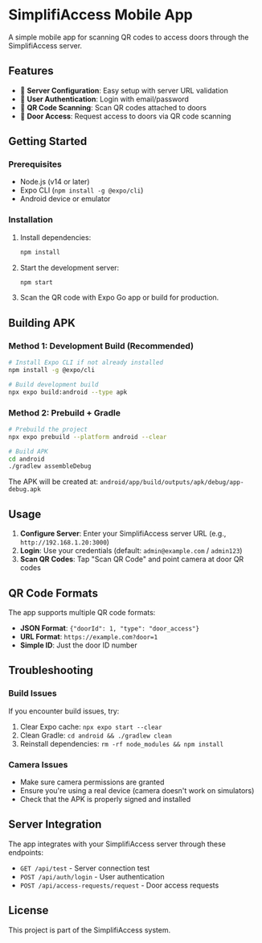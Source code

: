 # SimplifiAccess Mobile App

A simple mobile app for scanning QR codes to access doors through the SimplifiAccess server.

## Features

- 🔧 **Server Configuration**: Easy setup with server URL validation
- 🔐 **User Authentication**: Login with email/password
- 📱 **QR Code Scanning**: Scan QR codes attached to doors
- 🚪 **Door Access**: Request access to doors via QR code scanning

## Getting Started

### Prerequisites

- Node.js (v14 or later)
- Expo CLI (`npm install -g @expo/cli`)
- Android device or emulator

### Installation

1. Install dependencies:
   ```bash
   npm install
   ```

2. Start the development server:
   ```bash
   npm start
   ```

3. Scan the QR code with Expo Go app or build for production.

## Building APK

### Method 1: Development Build (Recommended)

```bash
# Install Expo CLI if not already installed
npm install -g @expo/cli

# Build development build
npx expo build:android --type apk
```

### Method 2: Prebuild + Gradle

```bash
# Prebuild the project
npx expo prebuild --platform android --clear

# Build APK
cd android
./gradlew assembleDebug
```

The APK will be created at: `android/app/build/outputs/apk/debug/app-debug.apk`

## Usage

1. **Configure Server**: Enter your SimplifiAccess server URL (e.g., `http://192.168.1.20:3000`)
2. **Login**: Use your credentials (default: `admin@example.com` / `admin123`)
3. **Scan QR Codes**: Tap "Scan QR Code" and point camera at door QR codes

## QR Code Formats

The app supports multiple QR code formats:

- **JSON Format**: `{"doorId": 1, "type": "door_access"}`
- **URL Format**: `https://example.com?door=1`
- **Simple ID**: Just the door ID number

## Troubleshooting

### Build Issues

If you encounter build issues, try:

1. Clear Expo cache: `npx expo start --clear`
2. Clean Gradle: `cd android && ./gradlew clean`
3. Reinstall dependencies: `rm -rf node_modules && npm install`

### Camera Issues

- Make sure camera permissions are granted
- Ensure you're using a real device (camera doesn't work on simulators)
- Check that the APK is properly signed and installed

## Server Integration

The app integrates with your SimplifiAccess server through these endpoints:

- `GET /api/test` - Server connection test
- `POST /api/auth/login` - User authentication
- `POST /api/access-requests/request` - Door access requests

## License

This project is part of the SimplifiAccess system.

